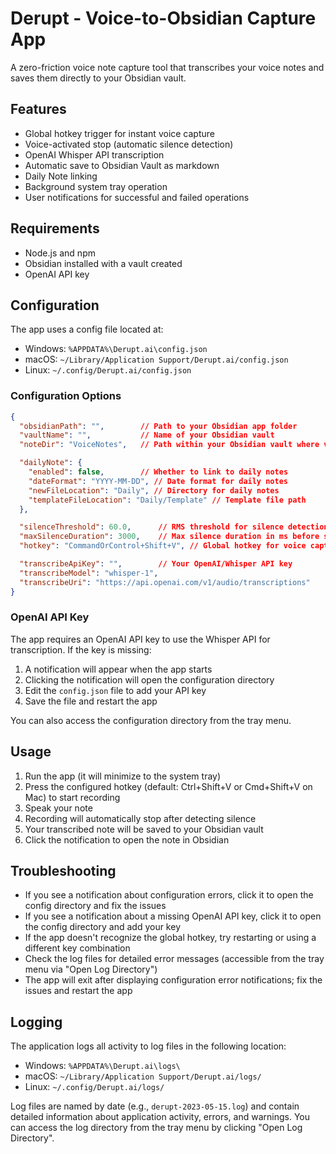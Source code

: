 # Derupt - Voice-to-Obsidian Capture App

A zero-friction voice note capture tool that transcribes your voice notes and saves them directly to your Obsidian vault.

## Features

- Global hotkey trigger for instant voice capture
- Voice-activated stop (automatic silence detection)
- OpenAI Whisper API transcription
- Automatic save to Obsidian Vault as markdown
- Daily Note linking
- Background system tray operation
- User notifications for successful and failed operations

## Requirements

- Node.js and npm
- Obsidian installed with a vault created
- OpenAI API key

## Configuration

The app uses a config file located at:

- Windows: `%APPDATA%\Derupt.ai\config.json`
- macOS: `~/Library/Application Support/Derupt.ai/config.json`
- Linux: `~/.config/Derupt.ai/config.json`

### Configuration Options

```json
{
  "obsidianPath": "",        // Path to your Obsidian app folder
  "vaultName": "",           // Name of your Obsidian vault
  "noteDir": "VoiceNotes",   // Path within your Obsidian vault where voice notes will be saved

  "dailyNote": {
    "enabled": false,        // Whether to link to daily notes
    "dateFormat": "YYYY-MM-DD", // Date format for daily notes
    "newFileLocation": "Daily", // Directory for daily notes
    "templateFileLocation": "Daily/Template" // Template file path
  },

  "silenceThreshold": 60.0,      // RMS threshold for silence detection
  "maxSilenceDuration": 3000,    // Max silence duration in ms before stopping
  "hotkey": "CommandOrControl+Shift+V", // Global hotkey for voice capture

  "transcribeApiKey": "",        // Your OpenAI/Whisper API key
  "transcribeModel": "whisper-1",
  "transcribeUri": "https://api.openai.com/v1/audio/transcriptions"
}
```

### OpenAI API Key

The app requires an OpenAI API key to use the Whisper API for transcription. If the key is missing:

1. A notification will appear when the app starts
2. Clicking the notification will open the configuration directory
3. Edit the `config.json` file to add your API key
4. Save the file and restart the app

You can also access the configuration directory from the tray menu.

## Usage

1. Run the app (it will minimize to the system tray)
2. Press the configured hotkey (default: Ctrl+Shift+V or Cmd+Shift+V on Mac) to start recording
3. Speak your note
4. Recording will automatically stop after detecting silence
5. Your transcribed note will be saved to your Obsidian vault
6. Click the notification to open the note in Obsidian

## Troubleshooting

- If you see a notification about configuration errors, click it to open the config directory and fix the issues
- If you see a notification about a missing OpenAI API key, click it to open the config directory and add your key
- If the app doesn't recognize the global hotkey, try restarting or using a different key combination
- Check the log files for detailed error messages (accessible from the tray menu via "Open Log Directory")
- The app will exit after displaying configuration error notifications; fix the issues and restart the app

## Logging

The application logs all activity to log files in the following location:

- Windows: `%APPDATA%\Derupt.ai\logs\`
- macOS: `~/Library/Application Support/Derupt.ai/logs/`
- Linux: `~/.config/Derupt.ai/logs/`

Log files are named by date (e.g., `derupt-2023-05-15.log`) and contain detailed information about application activity, errors, and warnings. You can access the log directory from the tray menu by clicking "Open Log Directory".
